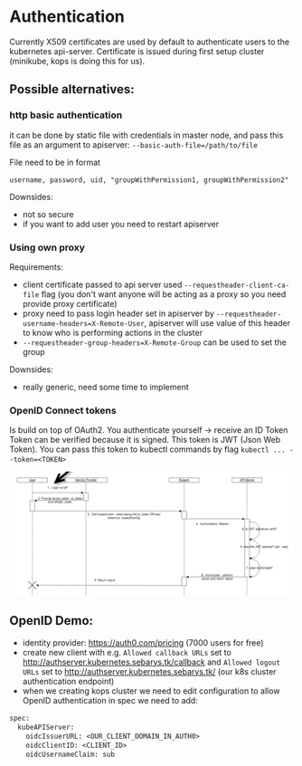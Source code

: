# Authentication

Currently X509 certificates are used by default to authenticate users
to the kubernetes api-server. Certificate is issued during first setup cluster (minikube, kops is doing this for us).

## Possible alternatives:
### http basic authentication
it can be done by static file with credentials in master node, and pass this file as an argument to apiserver: `--basic-auth-file=/path/to/file`

File need to be in format
```
username, password, uid, "groupWithPermission1, groupWithPermission2"
```

Downsides:
- not so secure
- if you want to add user you need to restart apiserver

### Using own proxy

Requirements:
- client certificate passed to api server used `--requestheader-client-ca-file` flag (you don't want anyone will be acting as a proxy so you need provide proxy certificate)
- proxy need to pass login header set in apiserver by `--requestheader-username-headers=X-Remote-User`, apiserver will use value of this header to know who is performing actions in the cluster
- `--requestheader-group-headers=X-Remote-Group` can be used to set the group

Downsides:
- really generic, need some time to implement

### OpenID Connect tokens

Is build on top of OAuth2.
You authenticate yourself -> receive an ID Token
Token can be verified because it is signed. This token is JWT (Json Web Token).
You can pass this token to kubectl commands by flag `kubectl ... --token=<TOKEN>`

<p align="left"><img src="../../img/authentication.png"/></p>


## OpenID Demo:
- identity provider: https://auth0.com/pricing (7000 users for free)
- create new client with e.g. `Allowed callback URLs` set to http://authserver.kubernetes.sebarys.tk/callback and `Allowed logout URLs` set to  http://authserver.kubernetes.sebarys.tk/ (our k8s cluster authentication endpoint)
- when we creating kops cluster we need to edit configuration to allow OpenID authentication in spec we need to add:
```
spec:
  kubeAPIServer:
    oidcIssuerURL: <OUR_CLIENT_DOMAIN_IN_AUTH0>
    oidcClientID: <CLIENT_ID>
    oidcUsernameClaim: sub

```
